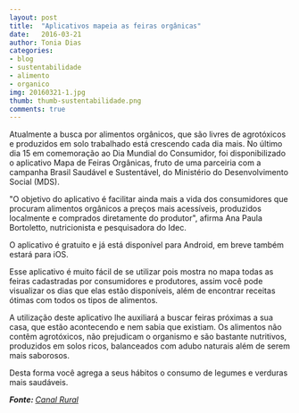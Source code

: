 ```yaml
---
layout: post
title:  "Aplicativos mapeia as feiras orgânicas"
date:   2016-03-21
author: Tonia Dias
categories: 
- blog
- sustentabilidade
- alimento
- organico
img: 20160321-1.jpg
thumb: thumb-sustentabilidade.png
comments: true
---
```


Atualmente a busca por alimentos orgânicos, que são livres de agrotóxicos e produzidos em solo trabalhado está crescendo cada dia mais. No último dia 15 em comemoração ao Dia Mundial do Consumidor, foi disponibilizado o aplicativo Mapa de Feiras Orgânicas, fruto de uma parceiria com a campanha Brasil Saudável e Sustentável, do Ministério do Desenvolvimento Social (MDS).<!--more-->

"O objetivo do aplicativo é facilitar ainda mais a vida dos consumidores que procuram alimentos orgânicos a preços mais acessíveis, produzidos localmente e comprados diretamente do produtor", afirma Ana Paula Bortoletto, nutricionista e pesquisadora do Idec. 

O aplicativo é gratuito e já está disponível para Android, em breve também estará para iOS.

Esse aplicativo é muito fácil de se utilizar pois mostra no mapa todas as feiras cadastradas por consumidores e produtores, assim você pode visualizar os dias que elas estão disponíveis, além de encontrar receitas ótimas com todos os tipos de alimentos.

A utilização deste aplicativo lhe auxiliará a buscar feiras próximas a sua casa, que estão acontecendo e nem sabia que existiam. Os alimentos não contêm agrotóxicos, não prejudicam o organismo e são bastante nutritivos, produzidos em solos ricos, balanceados com adubo naturais além de serem mais saborosos. 

Desta forma você agrega a seus hábitos o consumo de legumes e verduras mais saudáveis.

<i><b>Fonte: </b><a href="http://www.canalrural.com.br/noticias/agricultura/conheca-aplicativo-mapa-feiras-organicas-61336">Canal Rural</a></i>
